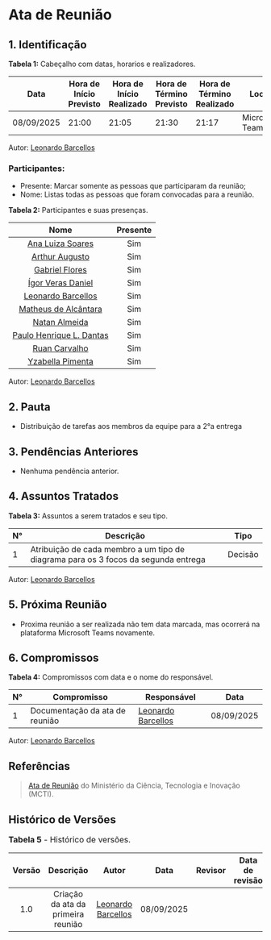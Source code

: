 # Ata de Reunião

## 1. Identificação

**Tabela 1:** Cabeçalho com datas, horarios e realizadores.

| Data | Hora de Início Previsto | Hora de Início Realizado | Hora de Término Previsto | Hora de Término Realizado | Local | Redator | Revisor |
|------------|--------------------------|--------------------------|--------------------------|---------------------------|-------------|-------------|--------------|
| 08/09/2025 | 21:00 | 21:05 | 21:30 | 21:17 | Microsoft Teams | [Leonardo Barcellos](https://github.com/oyLeonardo) |  |  

Autor: [Leonardo Barcellos](https://github.com/oyLeonardo)

### Participantes: 

* Presente: Marcar somente as pessoas que participaram da reunião;
* Nome: Listas todas as pessoas que foram convocadas para a reunião.

**Tabela 2:** Participantes e suas presenças.

| Nome | Presente |
|:----:|:--------:|
| [Ana Luiza Soares](https://github.com/Ana-Luiza-SC) | Sim |
| [Arthur Augusto](https://github.com/arthur-augusto) | Sim |
| [Gabriel Flores](https://github.com/Gabrielfcoelho) | Sim |
| [Ígor Veras Daniel](https://github.com/igorvdaniel) | Sim |
| [Leonardo Barcellos](https://github.com/oyLeonardo) | Sim |
| [Matheus de Alcântara](https://github.com/matheusdealcantara) | Sim |
| [Natan Almeida](https://github.com/natanalmeida03) | Sim |
| [Paulo Henrique L. Dantas](https://github.com/Nanashii76) | Sim |
| [Ruan Carvalho](https://github.com/Ruan-Carvalho) | Sim |
| [Yzabella Pimenta](https://github.com/redjsun) | Sim |

Autor: [Leonardo Barcellos](https://github.com/oyLeonardo)


## 2. Pauta

* Distribuição de tarefas aos membros da equipe para a 2°a entrega 

## 3. Pendências Anteriores

* Nenhuma pendência anterior.

## 4. Assuntos Tratados

**Tabela 3:** Assuntos a serem tratados e seu tipo.

| N° | Descrição | Tipo   |
|----|-----------|--------|
| 1 | Atribuição de cada membro a um tipo de diagrama para os 3 focos da segunda entrega | Decisão |

Autor: [Leonardo Barcellos](https://github.com/oyLeonardo)

## 5. Próxima Reunião

* Proxima reunião a ser realizada não tem data marcada, mas ocorrerá na plataforma Microsoft Teams novamente.

## 6. Compromissos

**Tabela 4:** Compromissos com data e o nome do responsável.

| N° | Compromisso | Responsável | Data |
|----|-------------|-------------|------|
| 1 | Documentação da ata de reunião | [Leonardo Barcellos](https://github.com/oyLeonardo) | 08/09/2025 |

Autor: [Leonardo Barcellos](https://github.com/oyLeonardo)

## Referências

> [Ata de Reunião](https://pdp.mctic.gov.br/MCTI-PDP/guidances/examples/Ata%20Reuniao_21C35EC2.html) do Ministério da Ciência, Tecnologia e Inovação (MCTI).

## Histórico de Versões

<font size="3"><p style="text-align: left">**Tabela 5** - Histórico de versões.</p></font>

| Versão |               Descrição                |   Autor    |    Data    |    Revisor     | Data de revisão |
| :----: | :------------------------------------: | :--------: | :--------: | :------------: | :-------------: |
| 1.0 | Criação da ata da primeira reunião | [Leonardo Barcellos](https://github.com/oyLeonardo) | 08/09/2025 |  |  |